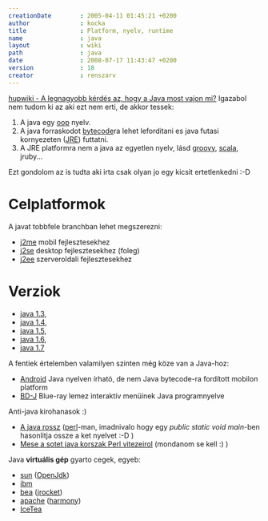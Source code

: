 ```yaml
---
creationDate        : 2005-04-11 01:45:21 +0200 
author              : kocka 
title               : Platform, nyelv, runtime 
name                : java 
layout              : wiki 
path                : java 
date                : 2008-07-17 11:43:47 +0200 
version             : 18 
creator             : renszarv 
---
```

[hupwiki - A legnagyobb kérdés az, hogy a Java most vajon mi?](http://wiki.hup.hu/index.php/Java) Igazabol nem tudom ki az aki ezt nem erti, de akkor tessek:

1.   A java egy [oop](oop.html) nyelv.
1.   A java forraskodot [bytecode](bytecode.html)ra lehet leforditani es java futasi kornyezeten ([JRE](JRE.html)) futtatni.
1.   A JRE platformra nem a java az egyetlen nyelv, lásd [groovy](Groovy.html), [scala](scala.html), jruby...

Ezt gondolom az is tudta aki irta csak olyan jo egy kicsit ertetlenkedni :-D

# Celplatformok

A javat tobbfele branchban lehet megszerezni: 

*   [j2me](j2me.html) mobil fejlesztesekhez
*   [j2se](j2se.html) desktop fejlesztesekhez (foleg)
*   [j2ee](j2ee.html) szerveroldali fejlesztesekhez

# Verziok

*   [java 1.3](Missing.html), 
*   [java 1.4](java%201.4.html), 
*   [java 1.5](java%201.5.html), 
*   [java 1.6](java%201.6.html), 
*   [java 1.7](java%201.7.html)

A fentiek értelemben valamilyen szinten még köze van a Java-hoz:

*   [Android](android.html) Java nyelven írható, de nem Java bytecode-ra fordított mobilon platform
*   [BD-J](BD-J.html) Blue-ray lemez interaktív menüinek Java programnyelve

Anti-java kirohanasok :)

*   [A java rossz](http://padre.web.elte.hu/java.html) ([perl](perl.html)-man, imadnivalo hogy egy _public static void main_-ben hasonlitja ossze a ket nyelvet :-D )
*   [Mese a sotet java korszak Perl vitezeirol](http://www.oreillynet.com/pub/wlg/8317) (mondanom se kell :) )

Java __virtuális gép__ gyarto cegek, egyeb:

*   [sun](Sun.html) ([OpenJdk](OpenJDK.html))
*   [ibm](IBM.html)
*   [bea](bea.html) ([jrocket](jrocket.html))
*   [apache](apache.html) ([harmony](Harmony.html))
*   [IceTea](Missing.html)


